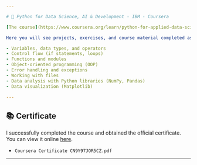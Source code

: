 ```yaml
---

# 🐍 Python for Data Science, AI & Development - IBM - Coursera

[The course](https://www.coursera.org/learn/python-for-applied-data-science-ai)

Here you will see projects, exercises, and course material completed as part of the **Python for Data Science, AI & Development** course on Coursera. Throughout the course, I have covered topics including:

- Variables, data types, and operators
- Control flow (if statements, loops)
- Functions and modules
- Object-oriented programming (OOP)
- Error handling and exceptions
- Working with files
- Data analysis with Python libraries (NumPy, Pandas)
- Data visualization (Matplotlib)

---
```


## 📚 Certificate

I successfully completed the course and obtained the official certificate. You can view it online [here](https://coursera.org/verify/CN9Y97JOR5CZ).

- `Coursera Certificate CN9Y97JOR5CZ.pdf`

---